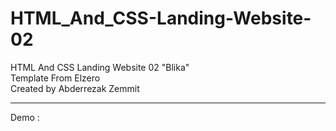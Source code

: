 # HTML_And_CSS-Landing-Website-02
HTML And CSS Landing Website 02 "Blika" <br>
Template From Elzero <br>
Created by Abderrezak Zemmit <br>
<hr>
Demo : 
